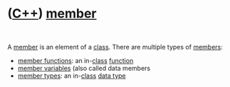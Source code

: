 



 

 

 

 

 

([C++](Cpp.htm)) [member](CppMember.htm)
========================================

 

A [member](CppMember.htm) is an element of a [class](CppClass.htm).
There are multiple types of [members](CppMember.htm):

-   [member functions](CppMemberFunction.htm): an
    in-[class](CppClass.htm) [function](CppFunction.htm)
-   [member variables](CppMemberVariable.htm) (also called data members
-   [member types](CppMemberType.htm): an in-[class](CppClass.htm) [data
    type](CppDataType.htm)

 

 

 

 

 





 



